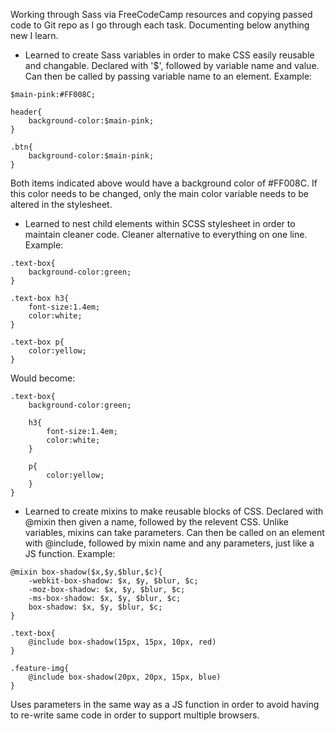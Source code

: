 Working through Sass via FreeCodeCamp resources and copying passed code to Git repo as I go through each task. Documenting below anything new I learn.

- Learned to create Sass variables in order to make CSS easily reusable and changable. Declared with '$', followed by variable name and value. Can then be called by passing variable name to an element. Example:
```
$main-pink:#FF008C;

header{
    background-color:$main-pink;
}

.btn{
    background-color:$main-pink;
}
```
Both items indicated above would have a background color of #FF008C. If this color needs to be changed, only the main color variable needs to be altered in the stylesheet.

- Learned to nest child elements within SCSS stylesheet in order to maintain cleaner code. Cleaner alternative to everything on one line. Example:

```
.text-box{
    background-color:green;
}

.text-box h3{
    font-size:1.4em;
    color:white;
}

.text-box p{
    color:yellow;
}
```

Would become:

```
.text-box{
    background-color:green;

    h3{
        font-size:1.4em;
        color:white;
    }

    p{
        color:yellow;
    }
}
```

- Learned to create mixins to make reusable blocks of CSS. Declared with @mixin then given a name, followed by the relevent CSS. Unlike variables, mixins can take parameters. Can then be called on an element with @include, followed by mixin name and any parameters, just like a JS function. Example:

```
@mixin box-shadow($x,$y,$blur,$c){
    -webkit-box-shadow: $x, $y, $blur, $c;
    -moz-box-shadow: $x, $y, $blur, $c;
    -ms-box-shadow: $x, $y, $blur, $c;
    box-shadow: $x, $y, $blur, $c;
}

.text-box{
    @include box-shadow(15px, 15px, 10px, red)
}

.feature-img{
    @include box-shadow(20px, 20px, 15px, blue)
}
```

Uses parameters in the same way as a JS function in order to avoid having to re-write same code in order to support multiple browsers.